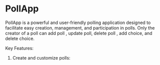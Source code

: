 # PollApp
PollApp is a powerful and user-friendly polling application designed to facilitate easy creation, management, and participation in polls. Only the creator of a poll can add poll , update poll, delete poll , add choice,  and delete choice.

Key Features:
1) Create and customize polls:
